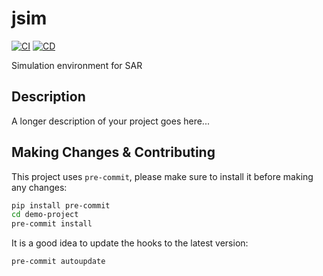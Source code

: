 # jsim

[![CI](https://github.com/iwishiwasaneagle/jsim/actions/workflows/CI.yml/badge.svg)](https://github.com/iwishiwasaneagle/jsim/actions/workflows/CI.yml)
[![CD](https://github.com/iwishiwasaneagle/jsim/actions/workflows/CD.yml/badge.svg)](https://github.com/iwishiwasaneagle/jsim/actions/workflows/CD.yml)


Simulation environment for SAR

## Description

A longer description of your project goes here...

## Making Changes & Contributing

This project uses `pre-commit`, please make sure to install it before making any changes:

```bash
pip install pre-commit
cd demo-project
pre-commit install
```

It is a good idea to update the hooks to the latest version:

```bash
pre-commit autoupdate
```
